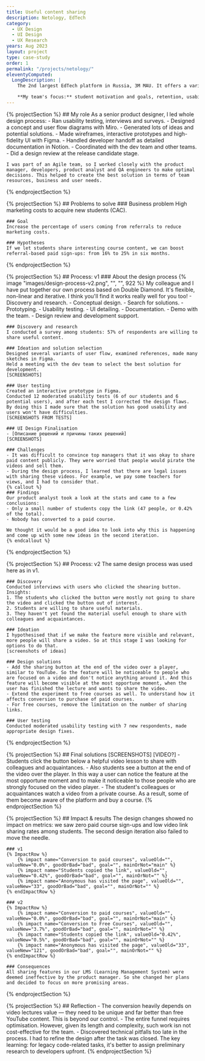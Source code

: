 ```yaml
---
title: Useful content sharing
description: Netology, EdTech
category:
  - UX Design
  - UI Design
  - UX Research
years: Aug 2023
layout: project
type: case-study
order: 1
permalink: "/projects/netology/"
eleventyComputed:
  LongDescription: |
    The 2nd largest EdTech platform in Russia, 3M MAU. It offers a variety of online IT courses from 4 months to 2 years long.

    **My team's focus:** student motivation and goals, retention, usability, LMS (Learning Management System), completing homeworks, number of active days, COR, NPS, reducing churn.
---
```


{% projectSection %}
	## My role
	As a senior product designer, I led whole design process:
	- Ran usability testing, interviews and surveys.
	- Designed a concept and user flow diagrams with Miro.
	- Generated lots of ideas and potential solutions.
	- Made wireframes, interactive prototypes and high-fidelity UI with Figma.
	- Handled developer handoff as detailed documentation in Notion.
	- Coordinated with the dev team and other teams.
	- Did a design review at the release candidate stage.

	I was part of an Agile team, so I worked closely with the product manager, developers, product analyst and QA engineers to make optimal decisions. This helped to create the best solution in terms of team resources, business and user needs.
{% endprojectSection %}

{% projectSection %}
	## Problems to solve
	### Business problem
	High marketing costs to acquire new students (CAC).

	### Goal
	Increase the percentage of users coming from referrals to reduce marketing costs. 

	### Hypotheses
	If we let students share interesting course content, we can boost referral-based paid sign-ups: from 16% to 25% in six months.
{% endprojectSection %}

{% projectSection %}
	## Process: v1
	### About the design process
	{% image "images/design-process-v2.png", "", "", 922 %}
	My colleague and I have put together our own process based on Double Diamond. It's flexible, non-linear and iterative. I think you'll find it works really well for you too!
	- Discovery and research.
	- Conceptual design.
	- Search for solutions.
	- Prototyping.
	- Usability testing.
	- UI detailing.
	- Documentation.
	- Demo with the team.
	- Design review and development support.

	### Discovery and research
	I conducted a survey among students: 57% of respondents are willing to share useful content.

	### Ideation and solution selection
	Designed several variants of user flow, examined references, made many sketches in Figma.
	Held a meeting with the dev team to select the best solution for development.
	[SCREENSHOTS]

	### User testing
	Created an interactive prototype in Figma.
	Conducted 12 moderated usability tests (6 of our students and 6 potential users), and after each test I corrected the design flaws. 
	By doing this I made sure that the solution has good usability and users won't have difficulties.
	[SCREENSHOTS FROM TESTS]

	### UI Design Finalisation
	- [Описание решений и причины таких решений]
	[SCREENSHOTS]

	### Challenges
	- It was difficult to convince top managers that it was okay to share paid content publicly. They were worried that people would pirate the videos and sell them.
	- During the design process, I learned that there are legal issues with sharing these videos. For example, we pay some teachers for views, and I had to consider that.
	{% callout %}
	### Findings
	Our product analyst took a look at the stats and came to a few conclusions:
	- Only a small number of students copy the link (47 people, or 0.42% of the total).
	- Nobody has converted to a paid course.

	We thought it would be a good idea to look into why this is happening and come up with some new ideas in the second iteration.
	{% endcallout %}
{% endprojectSection %}

{% projectSection %}
	## Process: v2
	The same design process was used here as in v1.
	
	### Discovery
	Conducted interviews with users who clicked the shearing button. Insights:
	1. The students who clicked the button were mostly not going to share the video and clicked the button out of interest.
	2. Students are willing to share useful materials.
	3. They haven't yet found the material useful enough to share with colleagues and acquaintances. 

	### Ideation
	I hypothesised that if we make the feature more visible and relevant, more people will share a video. So at this stage I was looking for options to do that.
	[screenshots of ideas]

	### Design solutions
	- Add the sharing button at the end of the video over a player, similar to YouTube. So the feature will be noticeable to people who are focused on a video and don't notice anything around it. And this feature will become visible at the most opportune moment, when the user has finished the lecture and wants to share the video.
	- Extend the experiment to free courses as well. To understand how it affects conversion to purchase of paid courses.
	- For free courses, remove the limitation on the number of sharing links.
	
	### User testing
	Conducted moderated usability testing with 7 new respondents, made appropriate design fixes.

{% endprojectSection %}

{% projectSection %}
	## Final solutions
	[SCREENSHOTS]
	[VIDEO?]
	- Students click the button below a helpful video lesson to share with colleagues and acquaintances.
	- Also students see a button at the end of the video over the player.  In this way a user can notice the feature at the most opportune moment and to make it noticeable to those people who are strongly focused on the video player.
	- The student's colleagues or acquaintances watch a video from a private course. As a result, some of them become aware of the platform and buy a course.
{% endprojectSection %}


{% projectSection %}
	## Impact & results
	The design changes showed no impact on metrics: we saw zero paid course sign-ups and low video link sharing rates among students. The second design iteration also failed to move the needle.

	### v1
	{% ImpactRow %}
		{% impact name="Conversion to paid courses", valueOld="", valueNew="0.0%", goodOrBad="bad", goal="", mainOrNot="main" %}
		{% impact name="Students copied the link", valueOld="", valueNew="0.42%", goodOrBad="bad", goal="", mainOrNot="" %}
		{% impact name="Anonymous has visited the page", valueOld="", valueNew="33", goodOrBad="bad", goal="", mainOrNot="" %}
	{% endImpactRow %}	

	### v2
	{% ImpactRow %}
		{% impact name="Conversion to paid courses", valueOld="", valueNew="0.0%", goodOrBad="bad", goal="", mainOrNot="main" %}
		{% impact name="Conversion to Free Courses", valueOld="", valueNew="3.7%", goodOrBad="bad", goal="", mainOrNot="" %}
		{% impact name="Students copied the link", valueOld="0.42%", valueNew="0.5%", goodOrBad="bad", goal="", mainOrNot="" %}
		{% impact name="Anonymous has visited the page", valueOld="33", valueNew="121", goodOrBad="bad", goal="", mainOrNot="" %}
	{% endImpactRow %}

	### Consequences
	All sharing features in our LMS (Learning Management System) were deemed ineffective by the product manager. So she changed her plans and decided to focus on more promising areas.
{% endprojectSection %}


{% projectSection %}
	## Reflection
	- The conversion heavily depends on video lectures value — they need to be unique and far better than free YouTube content. This is beyond our control.
	- The entire funnel requires optimisation. However, given its length and complexity, such work isn not cost-effective for the team.
	- Discovered technical pitfalls too late in the process. I had to refine the design after the task was closed. The key learning: for legacy code-related tasks, it's better to assign preliminary research to developers upfront.
{% endprojectSection %}